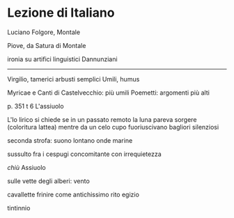 # Lezione di Italiano

Luciano Folgore, Montale

Piove, da Satura di Montale

ironia su artifici linguistici Dannunziani


---

Virgilio, tamerici
arbusti semplici
Umili, humus



Myricae e Canti di Castelvecchio: più umili
Poemetti: argomenti più alti


p. 351 t 6 L'assiuolo


L'Io lirico si chiede se in un passato remoto la luna pareva sorgere (coloritura lattea) mentre da un celo cupo fuoriuscivano bagliori silenziosi


seconda strofa: suono lontano onde marine

sussulto fra i cespugi concomitante con irrequietezza

_chiù_
Assiuolo

sulle vette degli alberi: vento

cavallette frinire come antichissimo rito egizio

tintinnio 
<!--stackedit_data:
eyJoaXN0b3J5IjpbLTIwODAwMzc3MzQsOTg4NzAxODczLC0xNj
cwMjI2MzI4XX0=
-->